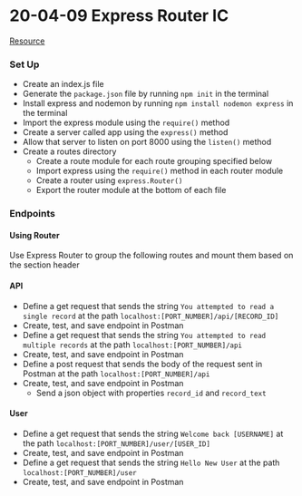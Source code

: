 # 20-04-09 Express Router IC

[Resource](https://developer.mozilla.org/en-US/docs/Learn/Server-side/Express_Nodejs/routes#Routes_primer)

### Set Up
- Create an index.js file
- Generate the `package.json` file by running `npm init` in the terminal
- Install express and nodemon by running `npm install nodemon express` in the terminal
- Import the express module using the `require()` method
- Create a server called app using the `express()` method
- Allow that server to listen on port 8000 using the `listen()` method
- Create a routes directory
    - Create a route module for each route grouping specified below
    - Import express using the `require()` method in each router module
    -  Create a router using `express.Router()`
    - Export the router module at the bottom of each file

### Endpoints
#### Using Router
Use Express Router to group the following routes and mount them based on the section header
#### API
- Define a get request that sends the string `You attempted to read a single record` at the path `localhost:[PORT_NUMBER]/api/[RECORD_ID]`
- Create, test, and save endpoint in Postman
- Define a get request that sends the string `You attempted to read multiple records` at the path `localhost:[PORT_NUMBER]/api`
- Create, test, and save endpoint in Postman
- Define a post request that sends the body of the request sent in Postman at the path `localhost:[PORT_NUMBER]/api`
- Create, test, and save endpoint in Postman
    - Send a json object with properties `record_id` and `record_text`

#### User
- Define a get request that sends the string `Welcome back [USERNAME]` at the path `localhost:[PORT_NUMBER]/user/[USER_ID]`
- Create, test, and save endpoint in Postman
- Define a get request that sends the string `Hello New User` at the path `localhost:[PORT_NUMBER]/user`
- Create, test, and save endpoint in Postman